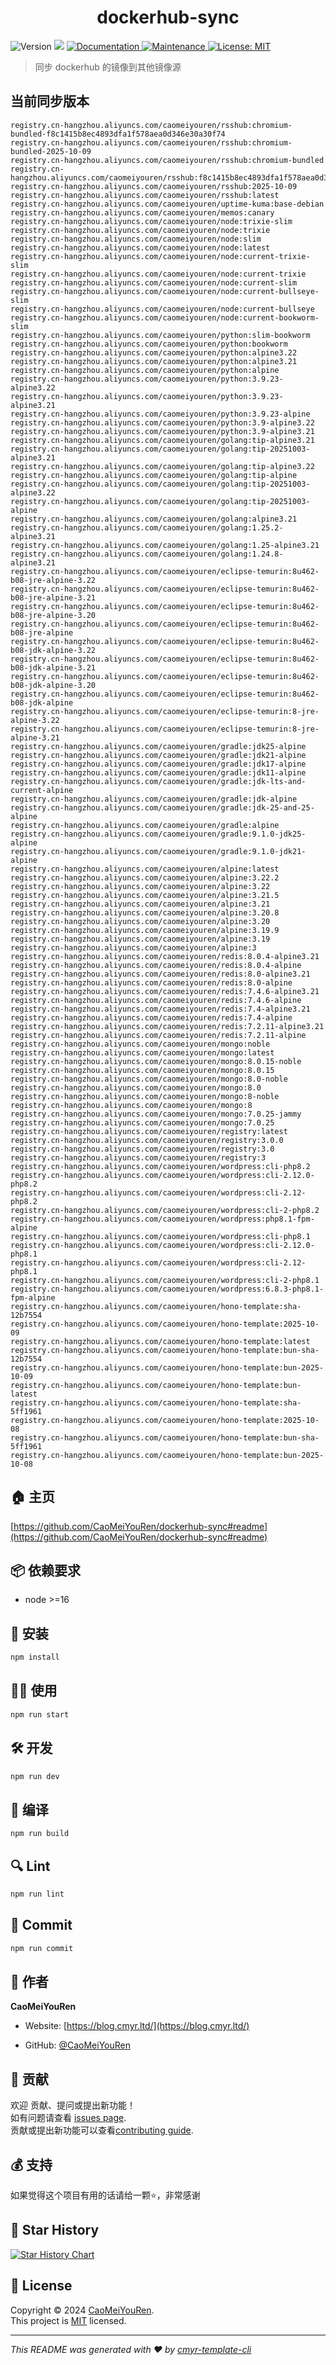 <h1 align="center">dockerhub-sync </h1>
<p>
  <img alt="Version" src="https://img.shields.io/badge/version-0.1.0-blue.svg?cacheSeconds=2592000" />
  <img src="https://img.shields.io/badge/node-%3E%3D16-blue.svg" />
  <a href="https://github.com/CaoMeiYouRen/dockerhub-sync#readme" target="_blank">
    <img alt="Documentation" src="https://img.shields.io/badge/documentation-yes-brightgreen.svg" />
  </a>
  <a href="https://github.com/CaoMeiYouRen/dockerhub-sync/graphs/commit-activity" target="_blank">
    <img alt="Maintenance" src="https://img.shields.io/badge/Maintained%3F-yes-green.svg" />
  </a>
  <a href="https://github.com/CaoMeiYouRen/dockerhub-sync/blob/master/LICENSE" target="_blank">
    <img alt="License: MIT" src="https://img.shields.io/github/license/CaoMeiYouRen/dockerhub-sync?color=yellow" />
  </a>
</p>


> 同步 dockerhub 的镜像到其他镜像源

## 当前同步版本

<!-- DOCKER_START -->
```
registry.cn-hangzhou.aliyuncs.com/caomeiyouren/rsshub:chromium-bundled-f8c1415b8ec4893dfa1f578aea0d346e30a30f74
registry.cn-hangzhou.aliyuncs.com/caomeiyouren/rsshub:chromium-bundled-2025-10-09
registry.cn-hangzhou.aliyuncs.com/caomeiyouren/rsshub:chromium-bundled
registry.cn-hangzhou.aliyuncs.com/caomeiyouren/rsshub:f8c1415b8ec4893dfa1f578aea0d346e30a30f74
registry.cn-hangzhou.aliyuncs.com/caomeiyouren/rsshub:2025-10-09
registry.cn-hangzhou.aliyuncs.com/caomeiyouren/rsshub:latest
registry.cn-hangzhou.aliyuncs.com/caomeiyouren/uptime-kuma:base-debian
registry.cn-hangzhou.aliyuncs.com/caomeiyouren/memos:canary
registry.cn-hangzhou.aliyuncs.com/caomeiyouren/node:trixie-slim
registry.cn-hangzhou.aliyuncs.com/caomeiyouren/node:trixie
registry.cn-hangzhou.aliyuncs.com/caomeiyouren/node:slim
registry.cn-hangzhou.aliyuncs.com/caomeiyouren/node:latest
registry.cn-hangzhou.aliyuncs.com/caomeiyouren/node:current-trixie-slim
registry.cn-hangzhou.aliyuncs.com/caomeiyouren/node:current-trixie
registry.cn-hangzhou.aliyuncs.com/caomeiyouren/node:current-slim
registry.cn-hangzhou.aliyuncs.com/caomeiyouren/node:current-bullseye-slim
registry.cn-hangzhou.aliyuncs.com/caomeiyouren/node:current-bullseye
registry.cn-hangzhou.aliyuncs.com/caomeiyouren/node:current-bookworm-slim
registry.cn-hangzhou.aliyuncs.com/caomeiyouren/python:slim-bookworm
registry.cn-hangzhou.aliyuncs.com/caomeiyouren/python:bookworm
registry.cn-hangzhou.aliyuncs.com/caomeiyouren/python:alpine3.22
registry.cn-hangzhou.aliyuncs.com/caomeiyouren/python:alpine3.21
registry.cn-hangzhou.aliyuncs.com/caomeiyouren/python:alpine
registry.cn-hangzhou.aliyuncs.com/caomeiyouren/python:3.9.23-alpine3.22
registry.cn-hangzhou.aliyuncs.com/caomeiyouren/python:3.9.23-alpine3.21
registry.cn-hangzhou.aliyuncs.com/caomeiyouren/python:3.9.23-alpine
registry.cn-hangzhou.aliyuncs.com/caomeiyouren/python:3.9-alpine3.22
registry.cn-hangzhou.aliyuncs.com/caomeiyouren/python:3.9-alpine3.21
registry.cn-hangzhou.aliyuncs.com/caomeiyouren/golang:tip-alpine3.21
registry.cn-hangzhou.aliyuncs.com/caomeiyouren/golang:tip-20251003-alpine3.21
registry.cn-hangzhou.aliyuncs.com/caomeiyouren/golang:tip-alpine3.22
registry.cn-hangzhou.aliyuncs.com/caomeiyouren/golang:tip-alpine
registry.cn-hangzhou.aliyuncs.com/caomeiyouren/golang:tip-20251003-alpine3.22
registry.cn-hangzhou.aliyuncs.com/caomeiyouren/golang:tip-20251003-alpine
registry.cn-hangzhou.aliyuncs.com/caomeiyouren/golang:alpine3.21
registry.cn-hangzhou.aliyuncs.com/caomeiyouren/golang:1.25.2-alpine3.21
registry.cn-hangzhou.aliyuncs.com/caomeiyouren/golang:1.25-alpine3.21
registry.cn-hangzhou.aliyuncs.com/caomeiyouren/golang:1.24.8-alpine3.21
registry.cn-hangzhou.aliyuncs.com/caomeiyouren/eclipse-temurin:8u462-b08-jre-alpine-3.22
registry.cn-hangzhou.aliyuncs.com/caomeiyouren/eclipse-temurin:8u462-b08-jre-alpine-3.21
registry.cn-hangzhou.aliyuncs.com/caomeiyouren/eclipse-temurin:8u462-b08-jre-alpine-3.20
registry.cn-hangzhou.aliyuncs.com/caomeiyouren/eclipse-temurin:8u462-b08-jre-alpine
registry.cn-hangzhou.aliyuncs.com/caomeiyouren/eclipse-temurin:8u462-b08-jdk-alpine-3.22
registry.cn-hangzhou.aliyuncs.com/caomeiyouren/eclipse-temurin:8u462-b08-jdk-alpine-3.21
registry.cn-hangzhou.aliyuncs.com/caomeiyouren/eclipse-temurin:8u462-b08-jdk-alpine-3.20
registry.cn-hangzhou.aliyuncs.com/caomeiyouren/eclipse-temurin:8u462-b08-jdk-alpine
registry.cn-hangzhou.aliyuncs.com/caomeiyouren/eclipse-temurin:8-jre-alpine-3.22
registry.cn-hangzhou.aliyuncs.com/caomeiyouren/eclipse-temurin:8-jre-alpine-3.21
registry.cn-hangzhou.aliyuncs.com/caomeiyouren/gradle:jdk25-alpine
registry.cn-hangzhou.aliyuncs.com/caomeiyouren/gradle:jdk21-alpine
registry.cn-hangzhou.aliyuncs.com/caomeiyouren/gradle:jdk17-alpine
registry.cn-hangzhou.aliyuncs.com/caomeiyouren/gradle:jdk11-alpine
registry.cn-hangzhou.aliyuncs.com/caomeiyouren/gradle:jdk-lts-and-current-alpine
registry.cn-hangzhou.aliyuncs.com/caomeiyouren/gradle:jdk-alpine
registry.cn-hangzhou.aliyuncs.com/caomeiyouren/gradle:jdk-25-and-25-alpine
registry.cn-hangzhou.aliyuncs.com/caomeiyouren/gradle:alpine
registry.cn-hangzhou.aliyuncs.com/caomeiyouren/gradle:9.1.0-jdk25-alpine
registry.cn-hangzhou.aliyuncs.com/caomeiyouren/gradle:9.1.0-jdk21-alpine
registry.cn-hangzhou.aliyuncs.com/caomeiyouren/alpine:latest
registry.cn-hangzhou.aliyuncs.com/caomeiyouren/alpine:3.22.2
registry.cn-hangzhou.aliyuncs.com/caomeiyouren/alpine:3.22
registry.cn-hangzhou.aliyuncs.com/caomeiyouren/alpine:3.21.5
registry.cn-hangzhou.aliyuncs.com/caomeiyouren/alpine:3.21
registry.cn-hangzhou.aliyuncs.com/caomeiyouren/alpine:3.20.8
registry.cn-hangzhou.aliyuncs.com/caomeiyouren/alpine:3.20
registry.cn-hangzhou.aliyuncs.com/caomeiyouren/alpine:3.19.9
registry.cn-hangzhou.aliyuncs.com/caomeiyouren/alpine:3.19
registry.cn-hangzhou.aliyuncs.com/caomeiyouren/alpine:3
registry.cn-hangzhou.aliyuncs.com/caomeiyouren/redis:8.0.4-alpine3.21
registry.cn-hangzhou.aliyuncs.com/caomeiyouren/redis:8.0.4-alpine
registry.cn-hangzhou.aliyuncs.com/caomeiyouren/redis:8.0-alpine3.21
registry.cn-hangzhou.aliyuncs.com/caomeiyouren/redis:8.0-alpine
registry.cn-hangzhou.aliyuncs.com/caomeiyouren/redis:7.4.6-alpine3.21
registry.cn-hangzhou.aliyuncs.com/caomeiyouren/redis:7.4.6-alpine
registry.cn-hangzhou.aliyuncs.com/caomeiyouren/redis:7.4-alpine3.21
registry.cn-hangzhou.aliyuncs.com/caomeiyouren/redis:7.4-alpine
registry.cn-hangzhou.aliyuncs.com/caomeiyouren/redis:7.2.11-alpine3.21
registry.cn-hangzhou.aliyuncs.com/caomeiyouren/redis:7.2.11-alpine
registry.cn-hangzhou.aliyuncs.com/caomeiyouren/mongo:noble
registry.cn-hangzhou.aliyuncs.com/caomeiyouren/mongo:latest
registry.cn-hangzhou.aliyuncs.com/caomeiyouren/mongo:8.0.15-noble
registry.cn-hangzhou.aliyuncs.com/caomeiyouren/mongo:8.0.15
registry.cn-hangzhou.aliyuncs.com/caomeiyouren/mongo:8.0-noble
registry.cn-hangzhou.aliyuncs.com/caomeiyouren/mongo:8.0
registry.cn-hangzhou.aliyuncs.com/caomeiyouren/mongo:8-noble
registry.cn-hangzhou.aliyuncs.com/caomeiyouren/mongo:8
registry.cn-hangzhou.aliyuncs.com/caomeiyouren/mongo:7.0.25-jammy
registry.cn-hangzhou.aliyuncs.com/caomeiyouren/mongo:7.0.25
registry.cn-hangzhou.aliyuncs.com/caomeiyouren/registry:latest
registry.cn-hangzhou.aliyuncs.com/caomeiyouren/registry:3.0.0
registry.cn-hangzhou.aliyuncs.com/caomeiyouren/registry:3.0
registry.cn-hangzhou.aliyuncs.com/caomeiyouren/registry:3
registry.cn-hangzhou.aliyuncs.com/caomeiyouren/wordpress:cli-php8.2
registry.cn-hangzhou.aliyuncs.com/caomeiyouren/wordpress:cli-2.12.0-php8.2
registry.cn-hangzhou.aliyuncs.com/caomeiyouren/wordpress:cli-2.12-php8.2
registry.cn-hangzhou.aliyuncs.com/caomeiyouren/wordpress:cli-2-php8.2
registry.cn-hangzhou.aliyuncs.com/caomeiyouren/wordpress:php8.1-fpm-alpine
registry.cn-hangzhou.aliyuncs.com/caomeiyouren/wordpress:cli-php8.1
registry.cn-hangzhou.aliyuncs.com/caomeiyouren/wordpress:cli-2.12.0-php8.1
registry.cn-hangzhou.aliyuncs.com/caomeiyouren/wordpress:cli-2.12-php8.1
registry.cn-hangzhou.aliyuncs.com/caomeiyouren/wordpress:cli-2-php8.1
registry.cn-hangzhou.aliyuncs.com/caomeiyouren/wordpress:6.8.3-php8.1-fpm-alpine
registry.cn-hangzhou.aliyuncs.com/caomeiyouren/hono-template:sha-12b7554
registry.cn-hangzhou.aliyuncs.com/caomeiyouren/hono-template:2025-10-09
registry.cn-hangzhou.aliyuncs.com/caomeiyouren/hono-template:latest
registry.cn-hangzhou.aliyuncs.com/caomeiyouren/hono-template:bun-sha-12b7554
registry.cn-hangzhou.aliyuncs.com/caomeiyouren/hono-template:bun-2025-10-09
registry.cn-hangzhou.aliyuncs.com/caomeiyouren/hono-template:bun-latest
registry.cn-hangzhou.aliyuncs.com/caomeiyouren/hono-template:sha-5ff1961
registry.cn-hangzhou.aliyuncs.com/caomeiyouren/hono-template:2025-10-08
registry.cn-hangzhou.aliyuncs.com/caomeiyouren/hono-template:bun-sha-5ff1961
registry.cn-hangzhou.aliyuncs.com/caomeiyouren/hono-template:bun-2025-10-08
```
<!-- DOCKER_END -->

## 🏠 主页

[https://github.com/CaoMeiYouRen/dockerhub-sync#readme](https://github.com/CaoMeiYouRen/dockerhub-sync#readme)


## 📦 依赖要求


- node >=16

## 🚀 安装

```sh
npm install
```

## 👨‍💻 使用

```sh
npm run start
```

## 🛠️ 开发

```sh
npm run dev
```

## 🔧 编译

```sh
npm run build
```

## 🔍 Lint

```sh
npm run lint
```

## 💾 Commit

```sh
npm run commit
```


## 👤 作者


**CaoMeiYouRen**

* Website: [https://blog.cmyr.ltd/](https://blog.cmyr.ltd/)

* GitHub: [@CaoMeiYouRen](https://github.com/CaoMeiYouRen)


## 🤝 贡献

欢迎 贡献、提问或提出新功能！<br />如有问题请查看 [issues page](https://github.com/CaoMeiYouRen/dockerhub-sync/issues). <br/>贡献或提出新功能可以查看[contributing guide](https://github.com/CaoMeiYouRen/dockerhub-sync/blob/master/CONTRIBUTING.md).

## 💰 支持

如果觉得这个项目有用的话请给一颗⭐️，非常感谢

## 🌟 Star History

[![Star History Chart](https://api.star-history.com/svg?repos=CaoMeiYouRen/dockerhub-sync&type=Date)](https://star-history.com/#CaoMeiYouRen/dockerhub-sync&Date)

## 📝 License

Copyright © 2024 [CaoMeiYouRen](https://github.com/CaoMeiYouRen).<br />
This project is [MIT](https://github.com/CaoMeiYouRen/dockerhub-sync/blob/master/LICENSE) licensed.

***
_This README was generated with ❤️ by [cmyr-template-cli](https://github.com/CaoMeiYouRen/cmyr-template-cli)_
